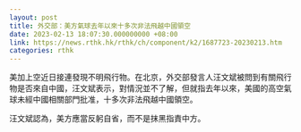 ```yaml
---
layout: post
title: 外交部：美方氣球去年以來十多次非法飛越中國領空
date: 2023-02-13 18:07:30.000000000 +08:00
link: https://news.rthk.hk/rthk/ch/component/k2/1687723-20230213.htm
categories: rthk
---
```


美加上空近日接連發現不明飛行物。在北京，外交部發言人汪文斌被問到有關飛行物是否來自中國，汪文斌表示，對情況並不了解，但就指去年以來，美國的高空氣球未經中國相關部門批准，十多次非法飛越中國領空。

汪文斌認為，美方應當反躬自省，而不是抹黑指責中方。
